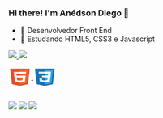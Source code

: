 ### Hi there! I'm Anédson Diego 👋

- 🔭 Desenvolvedor Front End
- 🌱 Estudando HTML5, CSS3 e Javascript

 <div>
  <a href="https://github.com/AnedsonDiego">
  <img height="180em" src="https://github-readme-stats.vercel.app/api?username=AnedsonDiego&show_icons=true&theme=dracula&include_all_commits=true&count_private=true"/>
  <img height="180em" src="https://github-readme-stats.vercel.app/api/top-langs/?username=AnedsonDiego&layout=compact&langs_count=16&theme=dracula"/>
</div>
<div style="display: inline_block"><br>
  <img align="center" alt="Lescar-HTML" height="35" width="45" src="https://raw.githubusercontent.com/devicons/devicon/master/icons/html5/html5-original.svg">
  <img align="center" alt="Lescar-CSS" height="35" width="45" src="https://raw.githubusercontent.com/devicons/devicon/master/icons/css3/css3-original.svg">
</div>
  
  ##
 
<div> 
  <a href = "anedson202122@gmail.com"><img src="https://img.shields.io/badge/-Gmail-%23333?style=for-the-badge&logo=gmail&logoColor=white" target="_blank"></a>
  <a href="https://instagram.com/sabe_rtech" target="_blank"><img src="https://img.shields.io/badge/-Instagram-%23E4405F?style=for-the-badge&logo=instagram&logoColor=white" target="_blank"></a>  
  <a href="https://www.linkedin.com/in/anedson-diego-122407233" target="_blank"><img src="https://img.shields.io/badge/-LinkedIn-%230077B5?style=for-the-badge&logo=linkedin&logoColor=white" target="_blank"></a> 
 
 </div>
